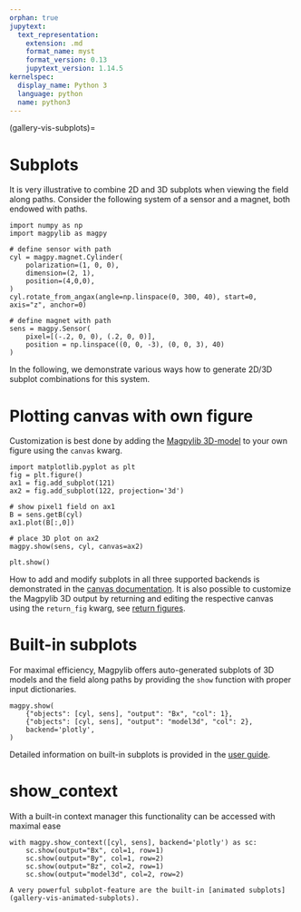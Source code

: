 ```yaml
---
orphan: true
jupytext:
  text_representation:
    extension: .md
    format_name: myst
    format_version: 0.13
    jupytext_version: 1.14.5
kernelspec:
  display_name: Python 3
  language: python
  name: python3
---
```


(gallery-vis-subplots)=

# Subplots

It is very illustrative to combine 2D and 3D subplots when viewing the field along paths. Consider the following system of a sensor and a magnet, both endowed with paths.

```{code-cell} ipython3
import numpy as np
import magpylib as magpy

# define sensor with path
cyl = magpy.magnet.Cylinder(
    polarization=(1, 0, 0),
    dimension=(2, 1),
    position=(4,0,0),
)
cyl.rotate_from_angax(angle=np.linspace(0, 300, 40), start=0, axis="z", anchor=0)

# define magnet with path
sens = magpy.Sensor(
    pixel=[(-.2, 0, 0), (.2, 0, 0)],
    position = np.linspace((0, 0, -3), (0, 0, 3), 40)
)
```

In the following, we demonstrate various ways how to generate 2D/3D subplot combinations for this system.

# Plotting canvas with own figure

Customization is best done by adding the [Magpylib 3D-model](guide-graphics-show) to your own figure using the `canvas` kwarg.

```{code-cell} ipython3
import matplotlib.pyplot as plt
fig = plt.figure()
ax1 = fig.add_subplot(121)
ax2 = fig.add_subplot(122, projection='3d')

# show pixel1 field on ax1
B = sens.getB(cyl)
ax1.plot(B[:,0])

# place 3D plot on ax2
magpy.show(sens, cyl, canvas=ax2)

plt.show()
```

How to add and modify subplots in all three supported backends is demonstrated in the [canvas documentation](guide-graphics-canvas). It is also possible to customize the Magpylib 3D output by returning and editing the respective canvas using the `return_fig` kwarg, see [return figures](guide-graphics-return_fig).


# Built-in subplots

For maximal efficiency, Magpylib offers auto-generated subplots of 3D models and the field along paths by providing the `show` function with proper input dictionaries.

```{code-cell} ipython3
magpy.show(
    {"objects": [cyl, sens], "output": "Bx", "col": 1},
    {"objects": [cyl, sens], "output": "model3d", "col": 2},
    backend='plotly',
)
```

Detailed information on built-in subplots is provided in the [user guide](guide-graphics-subplots).

# show_context

With a built-in context manager this functionality can be accessed with maximal ease

```{code-cell} ipython3
with magpy.show_context([cyl, sens], backend='plotly') as sc:
    sc.show(output="Bx", col=1, row=1)
    sc.show(output="By", col=1, row=2)
    sc.show(output="Bz", col=2, row=1)
    sc.show(output="model3d", col=2, row=2)
```

```{hint}
A very powerful subplot-feature are the built-in [animated subplots](gallery-vis-animated-subplots).
```
